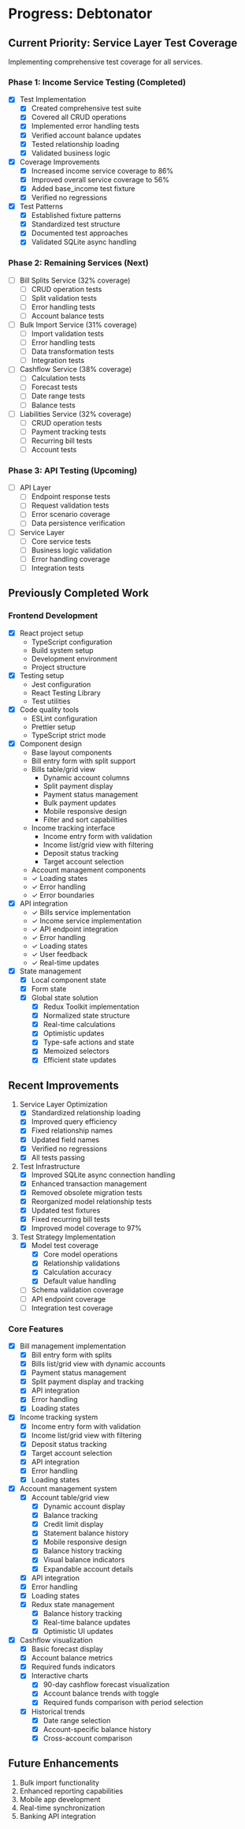 # Progress: Debtonator

## Current Priority: Service Layer Test Coverage
Implementing comprehensive test coverage for all services.

### Phase 1: Income Service Testing (Completed)
- [x] Test Implementation
  - [x] Created comprehensive test suite
  - [x] Covered all CRUD operations
  - [x] Implemented error handling tests
  - [x] Verified account balance updates
  - [x] Tested relationship loading
  - [x] Validated business logic
- [x] Coverage Improvements
  - [x] Increased income service coverage to 86%
  - [x] Improved overall service coverage to 56%
  - [x] Added base_income test fixture
  - [x] Verified no regressions
- [x] Test Patterns
  - [x] Established fixture patterns
  - [x] Standardized test structure
  - [x] Documented test approaches
  - [x] Validated SQLite async handling

### Phase 2: Remaining Services (Next)
- [ ] Bill Splits Service (32% coverage)
  - [ ] CRUD operation tests
  - [ ] Split validation tests
  - [ ] Error handling tests
  - [ ] Account balance tests
- [ ] Bulk Import Service (31% coverage)
  - [ ] Import validation tests
  - [ ] Error handling tests
  - [ ] Data transformation tests
  - [ ] Integration tests
- [ ] Cashflow Service (38% coverage)
  - [ ] Calculation tests
  - [ ] Forecast tests
  - [ ] Date range tests
  - [ ] Balance tests
- [ ] Liabilities Service (32% coverage)
  - [ ] CRUD operation tests
  - [ ] Payment tracking tests
  - [ ] Recurring bill tests
  - [ ] Account tests

### Phase 3: API Testing (Upcoming)
- [ ] API Layer
  - [ ] Endpoint response tests
  - [ ] Request validation tests
  - [ ] Error scenario coverage
  - [ ] Data persistence verification
- [ ] Service Layer
  - [ ] Core service tests
  - [ ] Business logic validation
  - [ ] Error handling coverage
  - [ ] Integration tests

## Previously Completed Work

### Frontend Development
- [x] React project setup
  - TypeScript configuration
  - Build system setup
  - Development environment
  - Project structure
- [x] Testing setup
  - Jest configuration
  - React Testing Library
  - Test utilities
- [x] Code quality tools
  - ESLint configuration
  - Prettier setup
  - TypeScript strict mode
- [x] Component design
  - Base layout components
  - Bill entry form with split support
  - Bills table/grid view
    - Dynamic account columns
    - Split payment display
    - Payment status management
    - Bulk payment updates
    - Mobile responsive design
    - Filter and sort capabilities
  - Income tracking interface
    - Income entry form with validation
    - Income list/grid view with filtering
    - Deposit status tracking
    - Target account selection
  - Account management components
  - ✓ Loading states
  - ✓ Error handling
  - ✓ Error boundaries
- [x] API integration
  - ✓ Bills service implementation
  - ✓ Income service implementation
  - ✓ API endpoint integration
  - ✓ Error handling
  - ✓ Loading states
  - ✓ User feedback
  - ✓ Real-time updates
- [x] State management
  - [x] Local component state
  - [x] Form state
  - [x] Global state solution
    - [x] Redux Toolkit implementation
    - [x] Normalized state structure
    - [x] Real-time calculations
    - [x] Optimistic updates
    - [x] Type-safe actions and state
    - [x] Memoized selectors
    - [x] Efficient state updates

## Recent Improvements
1. Service Layer Optimization
   - [x] Standardized relationship loading
   - [x] Improved query efficiency
   - [x] Fixed relationship names
   - [x] Updated field names
   - [x] Verified no regressions
   - [x] All tests passing

2. Test Infrastructure
   - [x] Improved SQLite async connection handling
   - [x] Enhanced transaction management
   - [x] Removed obsolete migration tests
   - [x] Reorganized model relationship tests
   - [x] Updated test fixtures
   - [x] Fixed recurring bill tests
   - [x] Improved model coverage to 97%

3. Test Strategy Implementation
   - [x] Model test coverage
     - [x] Core model operations
     - [x] Relationship validations
     - [x] Calculation accuracy
     - [x] Default value handling
   - [ ] Schema validation coverage
   - [ ] API endpoint coverage
   - [ ] Integration test coverage

### Core Features
- [x] Bill management implementation
  - [x] Bill entry form with splits
  - [x] Bills list/grid view with dynamic accounts
  - [x] Payment status management
  - [x] Split payment display and tracking
  - [x] API integration
  - [x] Error handling
  - [x] Loading states
- [x] Income tracking system
  - [x] Income entry form with validation
  - [x] Income list/grid view with filtering
  - [x] Deposit status tracking
  - [x] Target account selection
  - [x] API integration
  - [x] Error handling
  - [x] Loading states
- [x] Account management system
  - [x] Account table/grid view
    - [x] Dynamic account display
    - [x] Balance tracking
    - [x] Credit limit display
    - [x] Statement balance history
    - [x] Mobile responsive design
    - [x] Balance history tracking
    - [x] Visual balance indicators
    - [x] Expandable account details
  - [x] API integration
  - [x] Error handling
  - [x] Loading states
  - [x] Redux state management
    - [x] Balance history tracking
    - [x] Real-time balance updates
    - [x] Optimistic UI updates
- [x] Cashflow visualization
  - [x] Basic forecast display
  - [x] Account balance metrics
  - [x] Required funds indicators
  - [x] Interactive charts
    - [x] 90-day cashflow forecast visualization
    - [x] Account balance trends with toggle
    - [x] Required funds comparison with period selection
  - [x] Historical trends
    - [x] Date range selection
    - [x] Account-specific balance history
    - [x] Cross-account comparison

## Future Enhancements
1. Bulk import functionality
2. Enhanced reporting capabilities
3. Mobile app development
4. Real-time synchronization
5. Banking API integration
